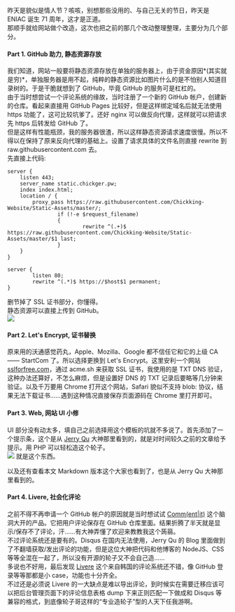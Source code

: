 <!-- 标题: 网站架构改造 -->

昨天是貌似是情人节？咳咳，别想那些没用的、与自己无关的节日，昨天是 ENIAC 诞生 71 周年，这才是正道。  
那顺手就给网站做个改造，这次也把之前的那几个改动整理整理，主要分为几个部分。

#### Part 1. GitHub 助力, 静态资源存放
我们知道，网站一般要将静态资源存放在单独的服务器上，由于资金原因*(其实就是穷)*，单独服务器是用不起，纯粹的静态资源比如图片什么的是不怕别人知道目录树的。于是干脆就想到了 GitHub，毕竟 GitHub 的服务可是杠杠的。  
由于当时想尝试一个评论系统的缘故，当时注册了一个新的 GitHub 帐户，创建新的仓库。看起来直接用 GitHub Pages 比较好，但是这样绑定域名后就无法使用 https 功能了，这可比较坑爹了。还好 nginx 可以做反向代理，这样就可以把请求先 https 后转发给 GitHub 了。  
但是这样有性能瓶颈，我的服务器很渣，所以这样静态资源请求速度很慢。所以不得以在保持了原来反向代理的基础上。设置了请求具体的文件名则直接 rewrite 到 raw.githubusercontent.com 去。  
先直接上代码:
```config
server {
    listen 443;
    server_name static.chickger.pw;
    index index.html;
    location / {
        proxy_pass https://raw.githubusercontent.com/Chickking-Website/Static-Assets/master/;
                if (!-e $request_filename)
                {
                        rewrite ^(.+)$ https://raw.githubusercontent.com/Chickking-Website/Static-Assets/master/$1 last;
                }
    }
}

server {
        listen 80;
        rewrite ^(.*)$ https://$host$1 permanent;
}
```
删节掉了 SSL 证书部分，你懂得。  
静态资源可以直接上传到 GitHub。  
<img src="https://static.chickger.pw/201701/GitHub-asset.png"></img>
#### Part 2. Let's Encrypt, 证书替换
原来用的沃通感觉药丸，Apple、Mozilla、Google 都不信任它和它的上级 CA —— StartCom 了。所以选择更换到 Let's Encrypt。这里安利一个网站 [sslforfree.com](https://sslforfree.com/)，通过 acme.sh 来获取 SSL 证书，我使用的是 TXT DNS 验证，这种办法还算好，不怎么麻烦，但是设置好 DNS 的 TXT 记录后要略等几分钟来验证。以及千万要用 Chrome 打开这个网站，Safari 貌似不支持 blob: 协议，结果无法下载证书……遇到这种情况直接保存页面源码在 Chrome 里打开即可。
#### Part 3. Web, 网站 UI 小修
UI 部分没有动太多，填自己之前选择用这个模板的坑就不多说了。首先添加了一个提示条，这个是从 [Jerry Qu](https://imququ.com/) 大神那里看到的，就是对时间较久之前的文章给予提示。用 PHP 可以轻松造这个轮子。  
<img src="https://static.chickger.pw/201701/Time_tips.png"></img>
就是这个东西。

以及还有查看本文 Markdown 版本这个大家也看到了，也是从 Jerry Qu 大神那里看到的。
#### Part 4. Livere, 社会化评论
之前不得不再申请一个 GitHub 帐户的原因就是当时想试试 [Comm(ent|it)](https://commentit.io/) 这个脑洞大开的产品。它把用户评论保存在 GitHub 仓库里面。结果折腾了半天就是显示/保存不了评论，汗……有大神弄懂了欢迎来教教我这个蒟蒻。  
不过评论系统还是要有的。Disqus 在国内无法使用，Jerry Qu 的 Blog 里面做到了不翻墙获取/发出评论的功能，但是这位大神把代码和他博客的 NodeJS、CSS 等等全混在一起了，所以没有开源的轮子又不会自己造……  
多说也不好用，最后发现 [Livere](https://livere.com) 这个来自韩国的评论系统还不错，像 GitHub 登录等等那都是小 case，功能也十分齐全。  
不过还是必须说 Livere 的一大缺点是难以导出评论，到时候实在需要迁移应该可以把后台管理页面下的评论信息表格 dump 下来正则匹配一下做成和 Disqus 等兼容的格式，到底像轮子哥这样的“专业造轮子”型的人天下任我游啊。